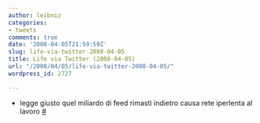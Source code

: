 ```yaml
---
author: leibniz
categories:
- tweets
comments: true
date: '2008-04-05T21:59:59Z'
slug: life-via-twitter-2008-04-05
title: Life via Twitter (2008-04-05)
url: "/2008/04/05/life-via-twitter-2008-04-05/"
wordpress_id: 2727

---
```

* legge giusto quel miliardo di feed rimasti indietro causa rete iperlenta al lavoro [#](https://twitter.com/leibniz/statuses/783400768)


